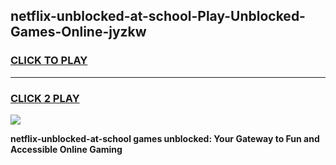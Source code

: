 
## netflix-unblocked-at-school-Play-Unblocked-Games-Online-jyzkw
<h3>
<a href="https://premium76.site?title=netflix-unblocked-at-school&ref=25A">CLICK TO PLAY</a></h3>
<hr>

<h3>
<a href="https://premium76.site?title=netflix-unblocked-at-school&ref=25A">CLICK 2 PLAY</a>
  
</h3>

<a href="https://premium76.site?title=netflix-unblocked-at-school&ref=25A"><img src="https://clearcache.store/games.png"></a>


**netflix-unblocked-at-school games unblocked: Your Gateway to Fun and Accessible Online Gaming**

